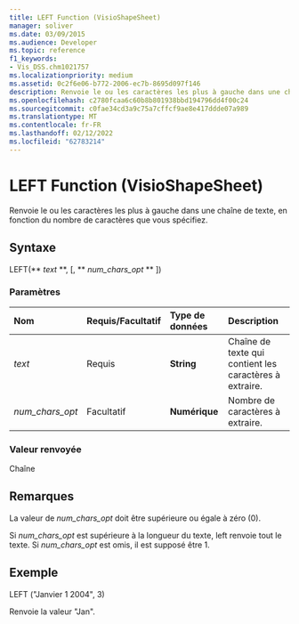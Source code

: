 ```yaml
---
title: LEFT Function (VisioShapeSheet)
manager: soliver
ms.date: 03/09/2015
ms.audience: Developer
ms.topic: reference
f1_keywords:
- Vis_DSS.chm1021757
ms.localizationpriority: medium
ms.assetid: 0c2f6e06-b772-2006-ec7b-8695d097f146
description: Renvoie le ou les caractères les plus à gauche dans une chaîne de texte, en fonction du nombre de caractères que vous spécifiez.
ms.openlocfilehash: c2780fcaa6c60b8b801938bbd194796dd4f00c24
ms.sourcegitcommit: c0fae34cd3a9c75a7cffcf9ae8e417ddde07a989
ms.translationtype: MT
ms.contentlocale: fr-FR
ms.lasthandoff: 02/12/2022
ms.locfileid: "62783214"
---
```

# <a name="left-function-visioshapesheet"></a>LEFT Function (VisioShapeSheet)

Renvoie le ou les caractères les plus à gauche dans une chaîne de texte, en fonction du nombre de caractères que vous spécifiez.
  
## <a name="syntax"></a>Syntaxe

LEFT(** *text* **, [, ** *num_chars_opt* ** ]) 
  
### <a name="parameters"></a>Paramètres

|**Nom**|**Requis/Facultatif**|**Type de données**|**Description**|
|:-----|:-----|:-----|:-----|
| _text_ <br/> |Requis  <br/> |**String** <br/> |Chaîne de texte qui contient les caractères à extraire. |
| _num_chars_opt_ <br/> |Facultatif  <br/> |**Numérique** <br/> |Nombre de caractères à extraire. |
   
### <a name="return-value"></a>Valeur renvoyée

Chaîne
  
## <a name="remarks"></a>Remarques

La valeur de  _num_chars_opt_ doit être supérieure ou égale à zéro (0). 
  
Si  _num_chars_opt_ est supérieure à la longueur du texte, left renvoie tout le texte. Si  _num_chars_opt_ est omis, il est supposé être 1. 
  
## <a name="example"></a>Exemple

LEFT ("Janvier 1 2004", 3) 
  
Renvoie la valeur "Jan". 
  

